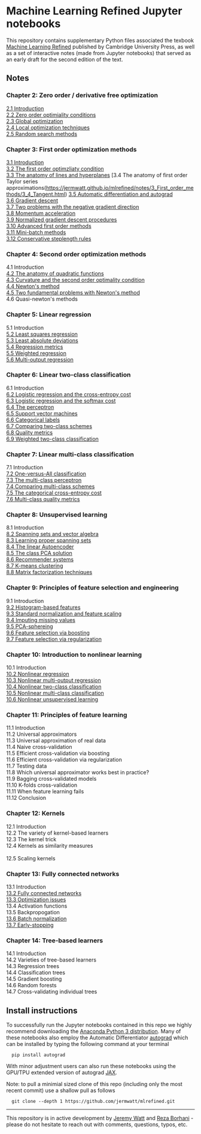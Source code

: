 # Machine Learning Refined Jupyter notebooks 

This repository contains supplementary Python files associated the texbook [Machine Learning Refined](http://www.mlrefined.com) published by Cambridge University Press, as well as a set of interactive notes (made from Jupyter notebooks) that served as an early draft for the second edition of the text.        
      
## Notes

### Chapter 2: Zero order / derivative free optimization

[2.1  Introduction](https://jermwatt.github.io/mlrefined/notes/2_Zero_order_methods/2_1_Introduction.html)  
[2.2 Zero order optimiality conditions](https://jermwatt.github.io/mlrefined/notes/2_Zero_order_methods/2_2_Zero.html)  
[2.3 Global optimization](https://jermwatt.github.io/mlrefined/notes/2_Zero_order_methods/2_3_Global.html)    
[2.4 Local optimization techniques](https://jermwatt.github.io/mlrefined/notes/2_Zero_order_methods/2_4_Local.html)   
[2.5 Random search methods](https://jermwatt.github.io/mlrefined/notes/2_Zero_order_methods/2_5_Random.html)
 
### Chapter 3: First order optimization methods

[3.1 Introduction](https://jermwatt.github.io/mlrefined/notes/3_First_order_methods/3_1_Introduction.html)   
[3.2 The first order optimzliaty condition](https://jermwatt.github.io/mlrefined/notes/3_First_order_methods/3_2_First.html)  
[3.3 The anatomy of lines and hyperplanes](https://jermwatt.github.io/mlrefined/notes/3_First_order_methods/3_3_Hyperplane.html)
[3.4 The anatomy of first order Taylor series approximations(https://jermwatt.github.io/mlrefined/notes/3_First_order_methods/3_4_Tangent.html)
[3.5 Automatic differentiation and autograd](https://jermwatt.github.io/mlrefined/notes/3_First_order_methods/3_5_Automatic.html)   
[3.6 Gradient descent](https://jermwatt.github.io/mlrefined/notes/3_First_order_methods/3_6_Descent.html)   
[3.7 Two problems with the negative gradient direction](https://jermwatt.github.io/mlrefined/notes/3_First_order_methods/3_7_Problems.html)   
[3.8 Momentum acceleration](https://jermwatt.github.io/mlrefined/notes/3_First_order_methods/3_8_Momentum.html)   
[3.9 Normalized gradient descent procedures](https://jermwatt.github.io/mlrefined/notes/3_First_order_methods/3_9_Normalized.html)   
[3.10 Advanced first order methods](https://jermwatt.github.io/mlrefined/notes/3_First_order_methods/3_10_Advanced.html)   
[3.11 Mini-batch methods](https://jermwatt.github.io/mlrefined/notes/3_First_order_methods/3_11_Minibatch.html)   
[3.12 Conservative steplength rules](https://jermwatt.github.io/mlrefined/notes/3_First_order_methods/3_12_Conservative.html)  

### Chapter 4: Second order optimization methods

4.1  Introduction <br>
[4.2  The anatomy of quadratic functions](https://jermwatt.github.io/mlrefined/notes/4_Second_order_methods/4_2_Quadratic.html)   
[4.3 Curvature and the second order optimality condition](https://jermwatt.github.io/mlrefined/notes/4_Second_order_methods/4_3_Second.html)   
[4.4 Newton's method](https://jermwatt.github.io/mlrefined/notes/4_Second_order_methods/4_4_Newtons.html)   
[4.5 Two fundamental problems with Newton's method](https://jermwatt.github.io/mlrefined/notes/4_Second_order_methods/4_5_Problems.html)   
4.6 Quasi-newton's methods 

### Chapter 5: Linear regression

5.1 Introduction <br>
[5.2 Least squares regression](https://jermwatt.github.io/mlrefined/notes/5_Linear_regression/5_2_Least.html)   
[5.3 Least absolute deviations](https://jermwatt.github.io/mlrefined/notes/5_Linear_regression/5_3_Absolute.html)   
[5.4 Regression metrics](https://jermwatt.github.io/mlrefined/notes/5_Linear_regression/5_4_Metrics.html)   
[5.5 Weighted regression](https://jermwatt.github.io/mlrefined/notes/5_Linear_regression/5_5_Weighted.html)   
[5.6 Multi-output regression](https://jermwatt.github.io/mlrefined/notes/5_Linear_regression/5_6_Multi.html)  

### Chapter 6: Linear two-class classification

6.1 Introduction <br>
[6.2 Logistic regression and the cross-entropy cost](https://jermwatt.github.io/mlrefined/notes/6_Linear_twoclass_classification/6_2_Cross_entropy.html)   
[6.3 Logistic regression and the softmax cost](https://jermwatt.github.io/mlrefined/notes/6_Linear_twoclass_classification/6_3_Softmax.html)   
[6.4 The perceptron](https://jermwatt.github.io/mlrefined/notes/6_Linear_twoclass_classification/6_4_Perceptron.html)   
[6.5 Support vector machines](https://jermwatt.github.io/mlrefined/notes/6_Linear_twoclass_classification/6_5_SVMs.html)   
[6.6 Categorical labels](https://jermwatt.github.io/mlrefined/notes/6_Linear_twoclass_classification/6_6_Categorical.html)   
[6.7 Comparing two-class schemes](https://jermwatt.github.io/mlrefined/notes/6_Linear_twoclass_classification/6_7_Comparison.html)   
[6.8 Quality metrics](https://jermwatt.github.io/mlrefined/notes/6_Linear_twoclass_classification/6_8_Metrics.html)   
[6.9 Weighted two-class classification](https://jermwatt.github.io/mlrefined/notes/6_Linear_twoclass_classification/6_9_Weighted.html)  

### Chapter 7: Linear multi-class classification

7.1 Introduction <br>
[7.2 One-versus-All classification](https://jermwatt.github.io/mlrefined/notes/7_Linear_multiclass_classification/7_2_OvA.html)   
[7.3 The multi-class perceptron](https://jermwatt.github.io/mlrefined/notes/7_Linear_multiclass_classification/7_3_Perceptron.html)   
[7.4 Comparing multi-class schemes](https://jermwatt.github.io/mlrefined/notes/7_Linear_multiclass_classification/7_4_Comparison.html)   
[7.5 The categorical cross-entropy cost](https://jermwatt.github.io/mlrefined/notes/7_Linear_multiclass_classification/7_5_Categorical.html)   
[7.6 Multi-class quality metrics](https://jermwatt.github.io/mlrefined/notes/7_Linear_multiclass_classification/7_6_Metrics.html)  


### Chapter 8: Unsupervised learning

8.1 Introduction <br>
[8.2 Spanning sets and vector algebra](https://jermwatt.github.io/mlrefined/notes/8_Linear_unsupervised_learning/8_2_Spanning.html)   
[8.3 Learning proper spanning sets](https://jermwatt.github.io/mlrefined/notes/8_Linear_unsupervised_learning/8_3_PCA.html)   
[8.4 The linear Autoencoder](https://jermwatt.github.io/mlrefined/notes/8_Linear_unsupervised_learning/8_4_Autoencoder.html)   
[8.5 The class PCA solution](https://jermwatt.github.io/mlrefined/notes/8_Linear_unsupervised_learning/8_5_Classic.html)   
[8.6 Recommender systems](https://jermwatt.github.io/mlrefined/notes/8_Linear_unsupervised_learning/8_6_Recommender.html)  
[8.7 K-means clustering](https://jermwatt.github.io/mlrefined/notes/8_Linear_unsupervised_learning/8_7_Kmeans.html)   
[8.8 Matrix factorization techniques](https://jermwatt.github.io/mlrefined/notes/8_Linear_unsupervised_learning/8_8_Factorization.html)  

### Chapter 9: Principles of feature selection and engineering

9.1 Introduction <br>
[9.2 Histogram-based features](https://jermwatt.github.io/mlrefined/notes/9_Feature_engineer_select/9_2_Histogram.html)   
[9.3 Standard normalization and feature scaling](https://jermwatt.github.io/mlrefined/notes/9_Feature_engineer_select/9_3_Scaling.html)   
[9.4 Imputing missing values](https://jermwatt.github.io/mlrefined/notes/9_Feature_engineer_select/9_4_Cleaning.html)   
[9.5 PCA-sphereing](https://jermwatt.github.io/mlrefined/notes/9_Feature_engineer_select/9_5_PCA_sphereing.html)   
[9.6 Feature selection via boosting](https://jermwatt.github.io/mlrefined/notes/9_Feature_engineer_select/9_6_Boosting.html)   
[9.7 Feature selection via regularization](https://jermwatt.github.io/mlrefined/notes/9_Feature_engineer_select/9_7_Regularization.html)  

### Chapter 10: Introduction to nonlinear learning

10.1 Introduction <br>
[10.2 Nonlinear regression](https://jermwatt.github.io/mlrefined/notes/10_Nonlinear_intro/10_2_Regression.html)  
[10.3 Nonlinear multi-output regression](https://jermwatt.github.io/mlrefined/notes/10_Nonlinear_intro/10_3_MultReg.html)  
[10.4 Nonlinear two-class classification](https://jermwatt.github.io/mlrefined/notes/10_Nonlinear_intro/10_4_Twoclass.html)  
[10.5 Nonlinear multi-class classification](https://jermwatt.github.io/mlrefined/notes/10_Nonlinear_intro/10_5_Multiclass.html)  
[10.6 Nonlinear unsupervised learning](https://jermwatt.github.io/mlrefined/notes/10_Nonlinear_intro/10_6_Unsupervised.html)  

### Chapter 11: Principles of feature learning

11.1 Introduction <br>
11.2 Universal approximators <br>
11.3 Universal approximation of real data  <br>
11.4 Naive cross-validation  <br>
11.5 Efficient cross-validation via boosting  <br>
11.6 Efficient cross-validation via regularization  <br>
11.7 Testing data <br>
11.8 Which universal approximator works best in practice? <br>
11.9 Bagging cross-validated models <br>
11.10 K-folds cross-validation <br>
11.11 When feature learning fails <br>
11.12 Conclusion <br>

### Chapter 12: Kernels

12.1 Introduction <br>
12.2 The variety of kernel-based learners <br>
12.3 The kernel trick  <br>
12.4 Kernels as similarity measures <br>  
12.5 Scaling kernels <br>
  
### Chapter 13: Fully connected networks

13.1 Introduction <br>
[13.2 Fully connected networks](https://jermwatt.github.io/mlrefined/notes/13_Multilayer_perceptrons/13_2_Multi_layer_perceptrons.html)  
[13.3 Optimization issues](https://jermwatt.github.io/mlrefined/notes/13_Multilayer_perceptrons/13_4_Optimization.html)  
13.4 Activation functions  
13.5 Backpropogation  
[13.6 Batch normalization](https://jermwatt.github.io/mlrefined/notes/13_Multilayer_perceptrons/13_7_Batch_normalization.html)  
[13.7 Early-stopping](https://jermwatt.github.io/mlrefined/notes/13_Multilayer_perceptrons/13_7_early_stopping.html)  

### Chapter 14: Tree-based learners

14.1 Introduction <br>
14.2 Varieties of tree-based learners <br>
14.3 Regression trees  <br>
14.4 Classification trees  <br>
14.5 Gradient boosting  <br>
14.6 Random forests  <br>
14.7 Cross-validating individual trees  <br>


## Install instructions
To successfully run the Jupyter notebooks contained in this repo we highly recommend downloading the [Anaconda Python 3 distribution](https://www.anaconda.com/download/#macos).  Many of these notebooks also employ the Automatic Differentiator [autograd](https://github.com/HIPS/autograd) which can be installed by typing the following command at your terminal
      
      pip install autograd
      
With minor adjustment users can also run these notebooks using the GPU/TPU extended version of autograd  [JAX](https://github.com/google/jax).

Note: to pull a minimial sized clone of this repo (including only the most recent commit) use a shallow pull as follows
      
      git clone --depth 1 https://github.com/jermwatt/mlrefined.git

--- 
This repository is in active development by [Jeremy Watt](mailto:jeremy@dgsix.com) and [Reza Borhani](mailto:reza@dgsix.com) - please do not hesitate to reach out with comments, questions, typos, etc.
